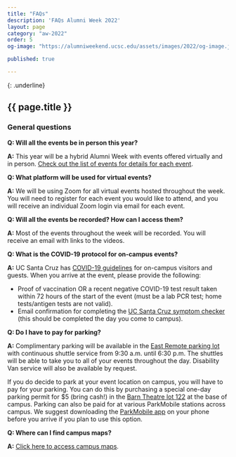 ```yaml
---
title: "FAQs"
description: 'FAQs Alumni Week 2022'
layout: page
category: "aw-2022"
order: 5
og-image: "https://alumniweekend.ucsc.edu/assets/images/2022/og-image.jpg"

published: true

---
```

{: .underline}
## {{ page.title }}

### General questions

**Q: Will all the events be in person this year?**

**A:** This year will be a hybrid Alumni Week with events offered virtually and in person. [Check out the list of events for details for each event](https://calendar.ucsc.edu/alumni_week). 

**Q: What platform will be used for virtual events?**

**A:** We will be using Zoom for all virtual events hosted throughout the week. You will need to register for each event you would like to attend, and you will receive an individual Zoom login via email for each event. 

**Q: Will all the events be recorded? How can I access them?**

**A:** Most of the events throughout the week will be recorded. You will receive an email with links to the videos. 

**Q: What is the COVID-19 protocol for on-campus events?**

**A:** UC Santa Cruz has [COVID-19 guidelines](https://slugstrong.ucsc.edu/assets/images/Event-Meeting-and-Visitor-COVID-19-Protocol.pdf) for on-campus visitors and guests. When you arrive at the event, please provide the following: 
- Proof of vaccination OR a recent negative COVID-19 test result taken within 72 hours of the start of the event (must be a lab PCR test; home tests/antigen tests are not valid).
- Email confirmation for completing the [UC Santa Cruz symptom checker](https://ucsantacruz.co1.qualtrics.com/jfe/form/SV_24vMSiDcxZp6VRX) (this should be completed the day you come to campus).

**Q: Do I have to pay for parking?**

**A:** Complimentary parking will be available in the [East Remote parking lot](https://map.concept3d.com/?id=882#!m/337747) with continuous shuttle service from 9:30 a.m. until 6:30 p.m. The shuttles will be able to take you to all of your events throughout the day. Disability Van service will also be available by request.

If you do decide to park at your event location on campus, you will have to pay for your parking. You can do this by purchasing a special one-day parking permit for $5 (bring cash!) in the [Barn Theatre lot 122](https://map.concept3d.com/?id=882#!m/347160) at the base of campus. Parking can also be paid for at various ParkMobile stations across campus. We suggest downloading the [ParkMobile app](https://parkmobile.io) on your phone before you arrive if you plan to use this option. 

**Q: Where can I find campus maps?**

**A:** [Click here to access campus maps](https://www.ucsc.edu/visit/maps-directions.html).
